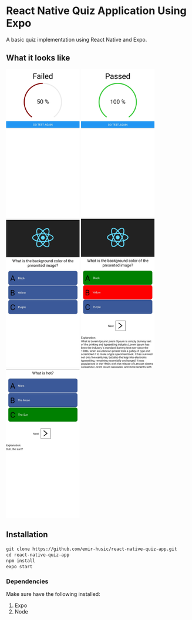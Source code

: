 # React Native Quiz Application Using Expo

A basic quiz implementation using React Native and Expo.

## What it looks like

<img src="./assets/eg4.jpg" alt="drawing" width="200"/>
<img src="./assets/eg5.jpg" alt="drawing" width="200"/>
<img src="./assets/eg1.jpg" alt="drawing" width="200"/>
<img src="./assets/eg2.jpg" alt="drawing" width="200"/>
<img src="./assets/eg3.jpg" alt="drawing" width="200"/>

## Installation

    git clone https://github.com/emir-husic/react-native-quiz-app.git
    cd react-native-quiz-app
    npm install
    expo start

### Dependencies

Make sure have the following installed:

1. Expo
2. Node
